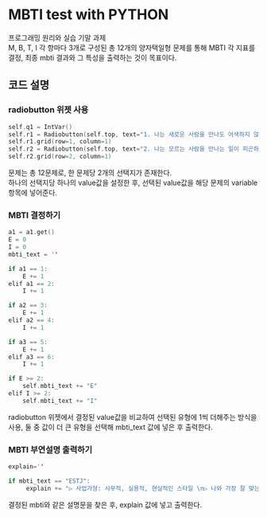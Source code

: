 # MBTI test with PYTHON
프로그래밍 원리와 실습 기말 과제      
M, B, T, I 각 항마다 3개로 구성된 총 12개의 양자택일형 문제를 통해 MBTI 각 지표를 결정, 최종 mbti 결과와 그 특성을 출력하는 것이 목표이다.
## 코드 설명
### radiobutton 위젯 사용
```c
self.q1 = IntVar()
self.r1 = Radiobutton(self.top, text="1. 나는 새로운 사람을 만나도 어색하지 않다.", variable=self.q1, value=1)
self.r1.grid(row=1, column=1)
self.r2 = Radiobutton(self.top, text="2. 나는 모르는 사람을 만나는 일이 피곤하다.", variable=self.q1, value=2)
self.r2.grid(row=2, column=1)  
```
문제는 총 12문제로, 한 문제당 2개의 선택지가 존재한다.     
하나의 선택지당 하나의 value값을 설정한 후, 선택된 value값을 해당 문제의 variable항목에 넣어준다.

### MBTI 결정하기
```c
a1 = a1.get()
E = 0
I = 0
mbti_text = ''

if a1 == 1:
    E += 1
elif a1 == 2:
    I += 1

if a2 == 3:
    E += 1
elif a2 == 4:
    I += 1

if a3 == 5:
    E += 1
elif a3 == 6:
    I += 1

if E >= 2:
    self.mbti_text += "E"
elif I >= 2:
    self.mbti_text += "I"
```      
radiobutton 위젯에서 결정된 value값을 비교하여 선택된 유형에 1씩 더해주는 방식을 사용, 둘 중 값이 더 큰 유형을 선택해 mbti_text 값에 넣은 후 출력한다.

### MBTI 부연설명 출력하기
```c
explain=''

if mbti_text == "ESTJ":
     explain += "▷ 사업가형: 사무적, 실용적, 현실적인 스타일 \n▷ 나와 가장 잘 맞는 MBTI는?: INFP \n▷ 나와 가장 잘 안맞는 MBTI는?: INFJ"
```           
결정된 mbti와 같은 설명문을 찾은 후, explain 값에 넣고 출력한다.
